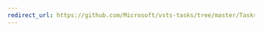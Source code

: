 ```yaml
---
redirect_url: https://github.com/Microsoft/vsts-tasks/tree/master/Tasks/SqlAzureDacpacDeployment
---
```

